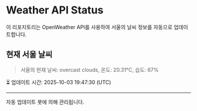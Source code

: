 
# Weather API Status

이 리포지토리는 OpenWeather API를 사용하여 서울의 날씨 정보를 자동으로 업데이트합니다.

## 현재 서울 날씨
> 서울의 현재 날씨: overcast clouds, 온도: 20.31°C, 습도: 67%

⏳ 업데이트 시간: 2025-10-03 19:47:30 (UTC)

---
자동 업데이트 봇에 의해 관리됩니다.
